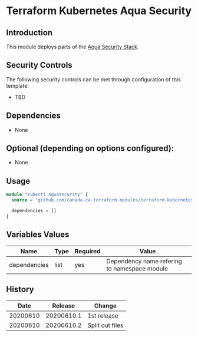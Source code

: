 # Terraform Kubernetes Aqua Security

## Introduction

This module deploys parts of the [Aqua Security Stack](https://github.com/aquasecurity).

## Security Controls

The following security controls can be met through configuration of this template:

* TBD

## Dependencies

* None

## Optional (depending on options configured):

* None

## Usage

```terraform
module "kubectl_aquasecurity" {
  source = "github.com/canada-ca-terraform-modules/terraform-kubernetes-aquasecurity?ref=20200610.2"

  dependencies = []
}
```

## Variables Values

| Name                    | Type   | Required | Value                                                  |
| ----------------------- | ------ | -------- | ------------------------------------------------------ |
| dependencies            | list   | yes      | Dependency name refering to namespace module           |

## History

| Date     | Release    | Change                                                     |
| -------- | ---------- | ---------------------------------------------------------- |
| 20200610 | 20200610.1 | 1st release                                                |
| 20200610 | 20200610.2 | Split out files                                            |
